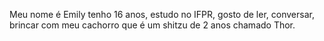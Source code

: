 Meu nome é Emily tenho 16 anos, estudo no IFPR, gosto de ler, conversar, brincar com meu cachorro que é um shitzu de 2 anos chamado Thor.
